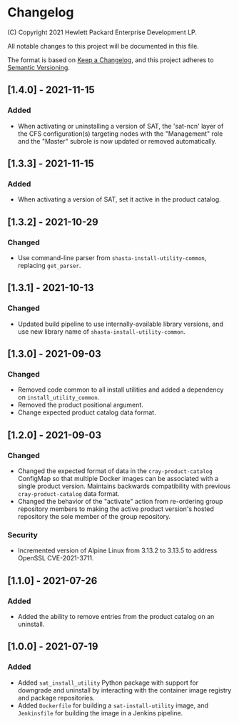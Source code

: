 # Changelog

(C) Copyright 2021 Hewlett Packard Enterprise Development LP.

All notable changes to this project will be documented in this file.

The format is based on [Keep a Changelog](https://keepachangelog.com/en/1.0.0/),
and this project adheres to [Semantic Versioning](https://semver.org/spec/v2.0.0.html).

## [1.4.0] - 2021-11-15

### Added

- When activating or uninstalling a version of SAT, the 'sat-ncn' layer of the
  CFS configuration(s) targeting nodes with the "Management" role and the
  "Master" subrole is now updated or removed automatically.

## [1.3.3] - 2021-11-15

### Added

- When activating a version of SAT, set it active in the product catalog.

## [1.3.2] - 2021-10-29

### Changed

- Use command-line parser from ``shasta-install-utility-common``,
  replacing ``get_parser``.

## [1.3.1] - 2021-10-13

### Changed

- Updated build pipeline to use internally-available library versions,
  and use new library name of ``shasta-install-utility-common``.

## [1.3.0] - 2021-09-03

### Changed

- Removed code common to all install utilities and added a dependency on
 ``install_utility_common``.
- Removed the product positional argument.
- Change expected product catalog data format.

## [1.2.0] - 2021-09-03

### Changed

- Changed the expected format of data in the ``cray-product-catalog`` ConfigMap
  so that multiple Docker images can be associated with a single product
  version. Maintains backwards compatibility with previous ``cray-product-catalog``
  data format.
- Changed the behavior of the "activate" action from re-ordering group
  repository members to making the active product version's hosted repository
  the sole member of the group repository.

### Security

- Incremented version of Alpine Linux from 3.13.2 to 3.13.5 
  to address OpenSSL CVE-2021-3711.

## [1.1.0] - 2021-07-26

### Added

- Added the ability to remove entries from the product catalog on an uninstall.

## [1.0.0] - 2021-07-19

### Added

- Added ``sat_install_utility`` Python package with support for downgrade and
  uninstall by interacting with the container image registry and package
  repositories.
- Added ``Dockerfile`` for building a ``sat-install-utility`` image, and
  ``Jenkinsfile`` for building the image in a Jenkins pipeline.
